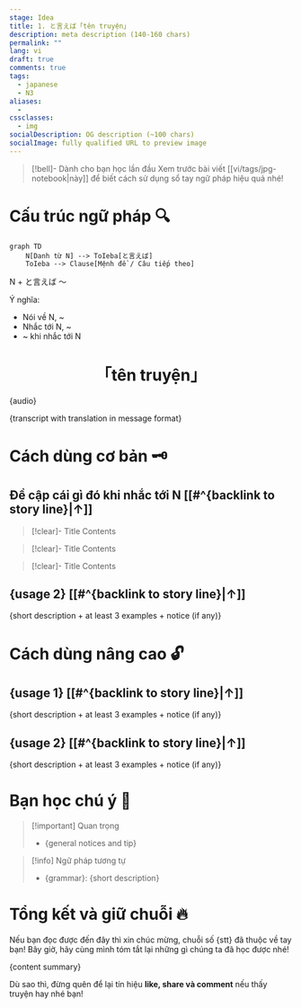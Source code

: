 ```yaml
---
stage: Idea
title: 1. と言えば「tên truyện」
description: meta description (140‑160 chars)
permalink: ""
lang: vi
draft: true
comments: true
tags:
  - japanese
  - N3
aliases:
  - 
cssclasses:
  - img
socialDescription: OG description (~100 chars)
socialImage: fully qualified URL to preview image
---
```

> [!bell]- Dành cho bạn học lần đầu
> Xem trước bài viết [[vi/tags/jpg-notebook|này]] để biết cách sử dụng sổ tay ngữ pháp hiệu quả nhé!

# Cấu trúc ngữ pháp 🔍
```mermaid
graph TD
    N[Danh từ N] --> ToIeba[と言えば]
    ToIeba --> Clause[Mệnh đề / Câu tiếp theo]
```

N + と言えば ～

Ý nghĩa:
- Nói về N, ~
- Nhắc tới N, ~
- ~ khi nhắc tới N

<h1 style="text-align:center;">「tên truyện」</h1>
{audio}

{transcript with translation in message format}


# Cách dùng cơ bản 🗝️

## Đề cập cái gì đó khi nhắc tới N [[#^{backlink to story line}|↑]]


> [!clear]- Title
> Contents

> [!clear]- Title
> Contents

> [!clear]- Title
> Contents



## {usage 2} [[#^{backlink to story line}|↑]]
{short description + at least 3 examples + notice (if any)}

# Cách dùng nâng cao 🔓

## {usage 1} [[#^{backlink to story line}|↑]]
{short description + at least 3 examples + notice (if any)}

## {usage 2} [[#^{backlink to story line}|↑]]
{short description + at least 3 examples + notice (if any)}

# Bạn học chú ý 👀

> [!important] Quan trọng
> - {general notices and tip}

> [!info] Ngữ pháp tương tự
> - {grammar}: {short description}

# Tổng kết và giữ chuỗi 🔥
Nếu bạn đọc được đến đây thì xin chúc mừng, chuỗi số {stt} đã thuộc về tay bạn! Bây giờ, hãy cùng mình tóm tắt lại những gì chúng ta đã học được nhé!

{content summary}

Dù sao thì, đừng quên để lại tín hiệu **like, share và comment** nếu thấy truyện hay nhé bạn!

